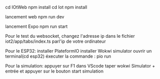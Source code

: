 cd IOtWeb 
npm install
cd Iot 
npm install


lancement web 
npm run dev

lancement Expo
npm run start

Pour le test du websocket,
changez l'adresse ip dans le fichier iot2/app/tabs/index.ts parl'ip de votre ordinateur

Pour le ESP32:
installer PlateformIO
installer Wokwi simulator
ouvrir un terminal(cd esp32)
éxecuter la commande : pio run

Pour la simulation:
appuyer sur F1 dans VScode
taper wokwi Simulator + entrée et appuyer sur le bouton start simulation
